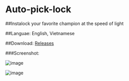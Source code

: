 # Auto-pick-lock

##Instalock your favorite champion at the speed of light <br/>

##Languae: English, Vietnamese

##Download: [Releases](https://github.com/GnuhViet/auto-pick-lock/releases/tag/auto-pick-lock)

###Screenshot:

![image](https://github.com/GnuhViet/auto-pick-lock/assets/34486659/80fc1d31-ee1b-4466-8eb6-ef26034c4233)

![image](https://github.com/GnuhViet/auto-pick-lock/assets/34486659/6a48585c-8bb6-4b5e-bf3b-275603b54749)
